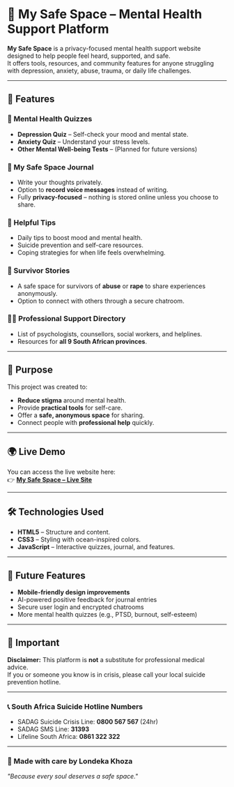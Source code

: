 # 🌊 My Safe Space – Mental Health Support Platform

**My Safe Space** is a privacy-focused mental health support website designed to help people feel heard, supported, and safe.  
It offers tools, resources, and community features for anyone struggling with depression, anxiety, abuse, trauma, or daily life challenges.  

---

## 💙 Features

### 🧠 Mental Health Quizzes
- **Depression Quiz** – Self-check your mood and mental state.
- **Anxiety Quiz** – Understand your stress levels.
- **Other Mental Well-being Tests** – (Planned for future versions)

### 📓 My Safe Space Journal
- Write your thoughts privately.
- Option to **record voice messages** instead of writing.
- Fully **privacy-focused** – nothing is stored online unless you choose to share.

### 💌 Helpful Tips
- Daily tips to boost mood and mental health.
- Suicide prevention and self-care resources.
- Coping strategies for when life feels overwhelming.

### 💬 Survivor Stories
- A safe space for survivors of **abuse** or **rape** to share experiences anonymously.
- Option to connect with others through a secure chatroom.

### 👩‍⚕️ Professional Support Directory
- List of psychologists, counsellors, social workers, and helplines.
- Resources for **all 9 South African provinces**.

---

## 🎯 Purpose
This project was created to:
- **Reduce stigma** around mental health.
- Provide **practical tools** for self-care.
- Offer a **safe, anonymous space** for sharing.
- Connect people with **professional help** quickly.

---

## 🌍 Live Demo
You can access the live website here:  
👉 **[My Safe Space – Live Site](https://londekakhoza.github.io/mental-health-website/)**

---

## 🛠️ Technologies Used
- **HTML5** – Structure and content.
- **CSS3** – Styling with ocean-inspired colors.
- **JavaScript** – Interactive quizzes, journal, and features.

---

## 📱 Future Features
- **Mobile-friendly design improvements**
- AI-powered positive feedback for journal entries
- Secure user login and encrypted chatrooms
- More mental health quizzes (e.g., PTSD, burnout, self-esteem)

---

## 📢 Important
**Disclaimer:** This platform is **not** a substitute for professional medical advice.  
If you or someone you know is in crisis, please call your local suicide prevention hotline.

---

### 📞 South Africa Suicide Hotline Numbers
- SADAG Suicide Crisis Line: **0800 567 567** (24hr)
- SADAG SMS Line: **31393**
- Lifeline South Africa: **0861 322 322**

---

### 💖 Made with care by Londeka Khoza 
*"Because every soul deserves a safe space."*
